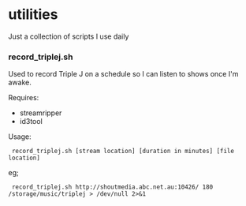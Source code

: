 # utilities

Just a collection of scripts I use daily

### record_triplej.sh
Used to record Triple J on a schedule so I can listen to shows once I'm awake.

Requires:

* streamripper
* id3tool


Usage:
```
 record_triplej.sh [stream location] [duration in minutes] [file location]
```
eg;
```
 record_triplej.sh http://shoutmedia.abc.net.au:10426/ 180 /storage/music/triplej > /dev/null 2>&1
```
